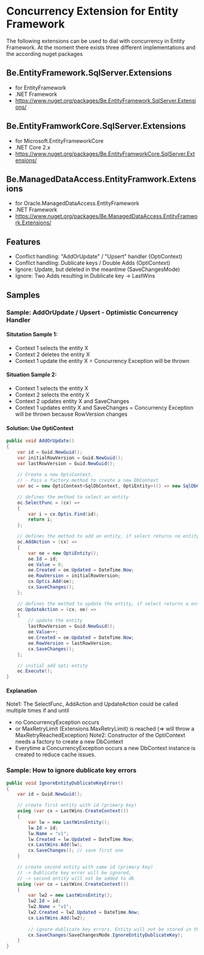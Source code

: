 # Concurrency Extension for Entity Framework
The following extensions can be used to dial with concurrency in Entity Framework. At the moment there exists three different implementations and the according nuget packages

## Be.EntityFramework.SqlServer.Extensions
- for EntityFramework
- .NET Framework
- https://www.nuget.org/packages/Be.EntityFramework.SqlServer.Extensions/

## Be.EntityFramworkCore.SqlServer.Extensions
- for Microsoft.EntityFrameworkCore
- .NET Core 2.x
- https://www.nuget.org/packages/Be.EntityFramworkCore.SqlServer.Extensions/

## Be.ManagedDataAccess.EntityFramwork.Extensions
- for Oracle.ManagedDataAccess.EntityFramework
- .NET Framework
- https://www.nuget.org/packages/Be.ManagedDataAccess.EntityFramwork.Extensions/

## Features
- Conflict handling: "AddOrUpdate" / "Upsert" handler (OptiContext)
- Conflict handling: Dublicate keys / Double Adds (OptiContext)
- Ignore: Update, but deleted in the meantime (SaveChangesMode)
- Ignore: Two Adds resulting in Dublicate key -> LastWins


## Samples
### Sample: AddOrUpdate / Upsert - Optimistic Concurrency Handler
#### Situtation Sample 1:
- Context 1 selects the entity X
- Context 2 deletes the entity X
- Context 1 update the entity X
= Concurrency Exception will be thrown
#### Situation Sample 2:
- Context 1 selects the entity X
- Context 2 selects the entity X
- Context 2 updates entity X and SaveChanges
- Context 1 updates entity X and SaveChanges
= Concurrency Exception will be thrown because RowVersion changes

#### Solution: Use OptiContext
```csharp
public void AddOrUpdate()
{
    var id = Guid.NewGuid();
    var initialRowVersion = Guid.NewGuid();
    var lastRowVersion = Guid.NewGuid();
    
    // Create a new OptiContext. 
    // - Pass a factory method to create a new DbContext
    var oc = new OptiContext<SqlDbContext, OptiEntity>(() => new SqlDbContext());

    // defines the method to select an entity
    oc.SelectFunc = (cx) =>
    {
        var i = cx.Optis.Find(id);
        return i;
    };

    // defines the method to add an entity, if select returns no entity
    oc.AddAction = (cx) =>
    {
        var oe = new OptiEntity();
        oe.Id = id;
        oe.Value = 0;
        oe.Created = oe.Updated = DateTime.Now;
        oe.RowVersion = initialRowVersion;
        cx.Optis.Add(oe);
        cx.SaveChanges();
    };

    // defines the method to update the entity, if select returns a entity
    oc.UpdateAction = (cx, oe) =>
    {
        // update the entity
        lastRowVersion = Guid.NewGuid();
        oe.Value++;
        oe.Created = oe.Updated = DateTime.Now;
        oe.RowVersion = lastRowVersion;
        cx.SaveChanges();
    };

    // initial add opti entity
    oc.Execute();
}
```
#### Explanation
Note1: The SelectFunc, AddAction and UpdateAction could be called multiple times if and until
- no ConcurrencyException occurs
- or MaxRetryLimit (Extensions.MaxRetryLimit) is reached (=> will throw a MaxRetryReachedException)
Note2: Constructor of the OptiContext needs a factory to create a new DbContext
- Everytime a ConcurrencyException occurs a new DbContext instance is created to reduce cache issues.

### Sample: How to ignore dublicate key errors
```csharp
public void IgnoreEntityDublicateKeyError()
{
    var id = Guid.NewGuid();

    // create first entity with id (primary key)
    using (var cx = LastWins.CreateContext())
    {
        var lw = new LastWinsEntity();
        lw.Id = id;
        lw.Name = "v1";
        lw.Created = lw.Updated = DateTime.Now;
        cx.LastWins.Add(lw);
        cx.SaveChanges(); // save first one
    }

    // create second entity with same id (primary key) 
    // -> Dublicate key error will be ignored, 
    // -> second entity will not be added to db
    using (var cx = LastWins.CreateContext())
    {
        var lw2 = new LastWinsEntity();
        lw2.Id = id;
        lw2.Name = "v1";
        lw2.Created = lw2.Updated = DateTime.Now;
        cx.LastWins.Add(lw2);
        
        // ignore dublicate key errors. Entity will not be stored in the database! No exception will be thrown
        cx.SaveChanges(SaveChangesMode.IgnoreEntityDublicateKey);
    }
}
```
